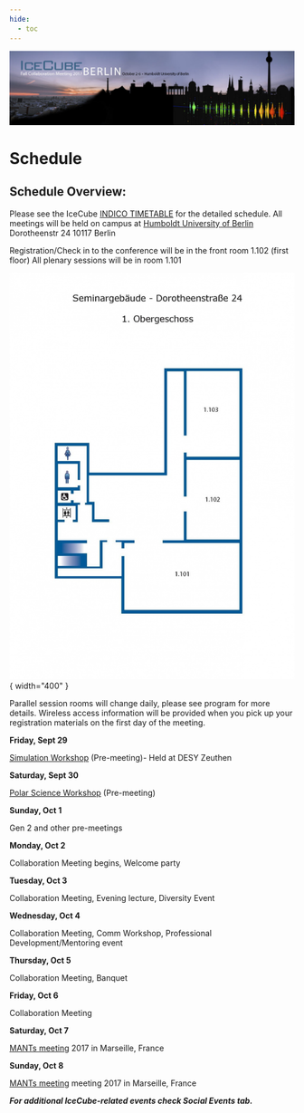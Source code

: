 ```yaml
---
hide:
  - toc
---
```


![2017 Fall Collaboration Meeting](Final-IceCubeCollabBerlin_web-header%20%281%29.jpg)


# Schedule


## Schedule Overview:

Please see the IceCube [INDICO TIMETABLE](http://events.icecube.wisc.edu/conferenceDisplay.py?confId=90) for the detailed schedule. 
All meetings will be held on campus at
[Humboldt University of Berlin](https://www.hu-berlin.de/en/about/campus/campus-mitte/sites/dorotheenstrasse-24/dorotheenstrasse-24-universitaetsgebaeude-am-hegelplatz?set_language=en)
Dorotheenstr 24
10117 Berlin
 
Registration/Check in to the conference will be in the front room 1.102 (first floor)
All plenary sessions will be in room 1.101 

![](Grundriss-DOR24-1.jpg){ width="400" }

Parallel session rooms will change daily, please see program for more details.
Wireless access information will be provided when you pick up your registration materials on the first day of the meeting.
 

**Friday, Sept 29**

[Simulation Workshop](https://wiki.icecube.wisc.edu/index.php/Simulation_Workshop_Zeuthen_2017) (Pre-meeting)- Held at DESY Zeuthen

**Saturday, Sept 30**

[Polar Science Workshop](https://events.icecube.wisc.edu/conferenceDisplay.py?ovw=True&confId=97) (Pre-meeting)

**Sunday, Oct 1**

Gen 2 and other pre-meetings 

**Monday, Oct 2**

Collaboration Meeting begins, Welcome party

**Tuesday, Oct 3**

Collaboration Meeting, Evening lecture, Diversity Event

**Wednesday, Oct 4**

Collaboration Meeting, Comm Workshop, Professional Development/Mentoring event

**Thursday, Oct 5**

Collaboration Meeting, Banquet

**Friday, Oct 6**

Collaboration Meeting

**Saturday, Oct 7**

[MANTs meeting](http://indico.cern.ch/event/661120/overview) 2017 in Marseille, France

**Sunday, Oct 8**

[MANTs meeting](http://indico.cern.ch/event/661120/overview) meeting 2017 in Marseille, France

***For additional IceCube-related events check Social Events tab.***
